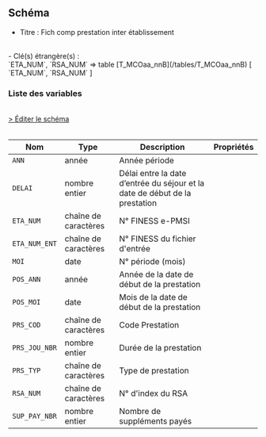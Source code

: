 ## Schéma

- Titre : Fich comp prestation inter établissement
<br />
- Clé(s) étrangère(s) : <br />
`ETA_NUM`, `RSA_NUM` => table [T_MCOaa_nnB](/tables/T_MCOaa_nnB) [ `ETA_NUM`, `RSA_NUM` ]<br />

### Liste des variables
<br />
<div>
    <a href="https://gitlab.com/healthdatahub/schema-snds/edit/master/schemas/PMSI/PMSI%20MCO/T_MCOaa_nnPIE.json"  
    arget="_blank" rel="noopener noreferrer">> Éditer le schéma</a>
    <OutboundLink />
</div>
<br />

Nom|Type|Description|Propriétés
-|-|-|-
`ANN`|année|Année période||
`DELAI`|nombre entier|Délai entre la date d’entrée du séjour et la date de début de la prestation||
`ETA_NUM`|chaîne de caractères|N° FINESS e-PMSI||
`ETA_NUM_ENT`|chaîne de caractères|N° FINESS du fichier d&#x27;entrée||
`MOI`|date|N° période (mois)||
`POS_ANN`|année|Année de la date de début de la prestation||
`POS_MOI`|date|Mois de la date de début de la prestation||
`PRS_COD`|chaîne de caractères|Code Prestation||
`PRS_JOU_NBR`|nombre entier|Durée de la prestation||
`PRS_TYP`|chaîne de caractères|Type de prestation||
`RSA_NUM`|chaîne de caractères|N° d&#x27;index du RSA||
`SUP_PAY_NBR`|nombre entier|Nombre de suppléments payés||

